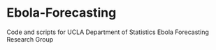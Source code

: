 # Ebola-Forecasting
Code and scripts for UCLA Department of Statistics Ebola Forecasting Research Group

